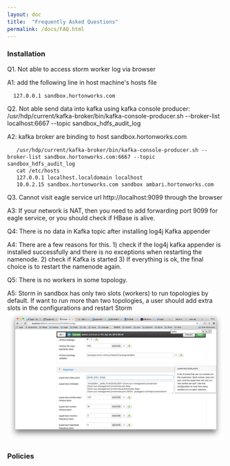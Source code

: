 ```yaml
---
layout: doc
title:  "Frequently Asked Questions"
permalink: /docs/FAQ.html
---
```



### Installation

Q1. Not able to access storm worker log via browser

A1: add the following line in host machine's hosts file

      127.0.0.1 sandbox.hortonworks.com

Q2. Not able send data into kafka using kafka console producer: /usr/hdp/current/kafka-broker/bin/kafka-console-producer.sh --broker-list localhost:6667 --topic sandbox_hdfs_audit_log

A2: kafka broker are binding to host sandbox.hortonworks.com

       /usr/hdp/current/kafka-broker/bin/kafka-console-producer.sh --broker-list sandbox.hortonworks.com:6667 --topic sandbox_hdfs_audit_log
       cat /etc/hosts
       127.0.0.1 localhost.localdomain localhost
       10.0.2.15 sandbox.hortonworks.com sandbox ambari.hortonworks.com

Q3. Cannot visit eagle service url http://localhost:9099 through the browser

A3: If your network is NAT, then you need to add forwarding port 9099 for eagle service, or you should check if HBase is alive.

Q4: There is no data in Kafka topic after installing log4j Kafka appender

A4: There are a few reasons for this. 1) check if the log4j kafka appender is installed successfully and there is no exceptions when restarting the namenode.
 2) check if Kafka is started 3) If everything is ok, the final choice is to restart the namenode again.

Q5: There is no workers in some topology.

A5: Storm in sandbox has only two slots (workers) to run topologies by default. If want to run more than two topologies, a user should add extra slots in the
configurations and restart Storm
![Add slots](/images/docs/stormConf.png)


### Policies




